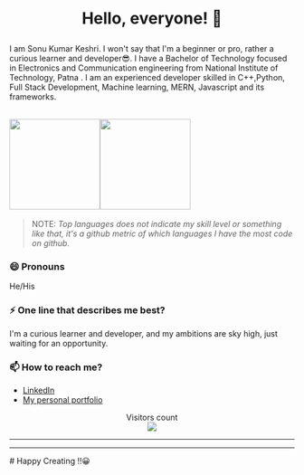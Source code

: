 
# <b> <p align="center"> Hello, everyone! 👋 </p>  </b>
I am Sonu Kumar Keshri. I won't say that I'm a beginner or pro, rather a curious learner and developer😎. I have a Bachelor of Technology focused in Electronics and Communication engineering
 from National Institute of Technology, Patna . I am an experienced developer skilled in C++,Python, Full Stack Development, Machine learning,
  MERN, Javascript and its frameworks. <br/>


<br/><img height="160em" src="https://github-readme-stats.vercel.app/api?username=Sonukumarkeshri4&show_icons=true&theme=merko&custom_title=Sonu's+GitHub+Stats&include_all_commits=true"><img height="160em" src="https://github-readme-stats.vercel.app/api/top-langs/?username=Sonukumarkeshri4&theme=merko&langs_count=5&layout=compact&api_domain=Wakapi"><a/>
<br/>
> NOTE: *Top languages does not indicate my skill level or something like that, it's a github metric of which languages I have the most code on github.*

### 😄 Pronouns
He/His

### ⚡ One line that describes me best?
I'm a curious learner and developer, and my ambitions are sky high, just waiting for an opportunity.

### 📫 How to reach me?

- [LinkedIn](https://www.linkedin.com/in/sonu-kumar-keshri-b7b8761a6/)
- [My personal portfolio](https://sonukumarkeshri4.github.io/personal-Portfolio/)





<p align="center">
  Visitors count<br>
  <img src="https://profile-counter.glitch.me/Sonukumarkeshri4/count.svg" />

  <br/>

</p>
<hr>
<hr>
# Happy Creating !!😀
